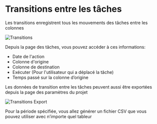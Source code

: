 Transitions entre les tâches
================

Les transitions enregistrent tous les mouvements des tâches entre les colonnes

![Transitions](http://kanboard.net/screenshots/documentation/transitions.png)

Depuis la page des tâches, vous pouvez accéder à ces informations:
    
- Date de l'action
- Colonne d'origine
- Colonne de destination
- Exécuter (Pour l'utilisateur qui a déplacé la tâche) 
- Temps passé sur la colonne d’origine

Les données de transition entre les tâches peuvent aussi être exportées depuis la page des paramètres du projet

![Transitions Export](http://kanboard.net/screenshots/documentation/transitions-export.png)

Pour la période spécifiée, vous allez générer un fichier CSV que vous pouvez utiliser avec n’importe quel tableur 
